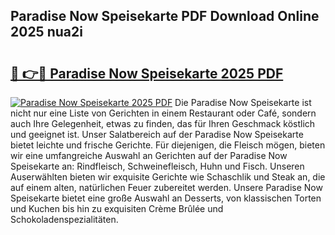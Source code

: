 ## Paradise Now Speisekarte PDF Download Online 2025 nua2i

# <h2><a href="http://gcddvbm.nevu.top/?p=Paradise+Now+Speisekarte">🔗 👉🔴 Paradise Now Speisekarte 2025 PDF</a></h2>

[![Paradise Now Speisekarte 2025 PDF](https://i.imgur.com/dBaPXMq.png)](http://gcddvbm.nevu.top/?p=Paradise+Now+Speisekarte)
Die Paradise Now Speisekarte ist nicht nur eine Liste von Gerichten in einem Restaurant oder Café, sondern auch Ihre Gelegenheit, etwas zu finden, das für Ihren Geschmack köstlich und geeignet ist. Unser Salatbereich auf der Paradise Now Speisekarte bietet leichte und frische Gerichte. Für diejenigen, die Fleisch mögen, bieten wir eine umfangreiche Auswahl an Gerichten auf der Paradise Now Speisekarte an: Rindfleisch, Schweinefleisch, Huhn und Fisch. Unseren Auserwählten bieten wir exquisite Gerichte wie Schaschlik und Steak an, die auf einem alten, natürlichen Feuer zubereitet werden. Unsere Paradise Now Speisekarte bietet eine große Auswahl an Desserts, von klassischen Torten und Kuchen bis hin zu exquisiten Crème Brûlée und Schokoladenspezialitäten.
